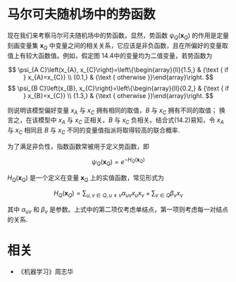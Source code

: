 

# 马尔可夫随机场中的势函数


现在我们来考察马尔可夫随机场中的势函数。显然，势函数  $\psi_{Q}\left(\mathbf{x}_{Q}\right)$ 的作用是定量刻画变量集 $\mathbf{x}_{Q}$ 中变量之间的相关关系，它应该是非负函数，且在所偏好的变量取值上有较大函数值。例如，假定图 14.4中的变量均为二值变量，若势函数为

$$
\psi_{A C}\left(x_{A}, x_{C}\right)=\left\{\begin{array}{ll}{1.5,} & {\text { if } x_{A}=x_{C}} \\ {0.1,} & {\text { otherwise }}\end{array}\right.
$$
$$
\psi_{B C}\left(x_{B}, x_{C}\right)=\left\{\begin{array}{ll}{0.2,} & {\text { if } x_{B}=x_{C}} \\ {1.3,} & {\text { otherwise }}\end{array}\right.
$$

则说明该模型偏好变量 $x_A$ 与 $x_C$ 拥有相同的取值，$B$ 与 $x_C$ 拥有不同的取值； 换言之，在该模型中 $x_A$ 与 $x_C$ 正相关，$B$ 与 $x_C$ 负相关。结合式(14.2)易知，令 $x_A$ 与 $x_C$ 相同且 $B$ 与 $x_C$ 不同的变量值指派将取得较高的联合概率.



为了满足非负性，指数函数常被用于定义势函数，即

$$
\psi_{Q}\left(\mathbf{x}_{Q}\right)=e^{-H_{Q}\left(\mathbf{x}_{Q}\right)}
$$

$H_{Q}\left(\mathbf{x}_{Q}\right)$ 是一个定义在变量 $\mathbf{x}_{Q}$ 上的实值函数，常见形式为

$$
H_{Q}\left(\mathbf{x}_{Q}\right)=\sum_{u, v \in Q, u \neq v} \alpha_{u v} x_{u} x_{v}+\sum_{v \in Q} \beta_{v} x_{v}
$$

其中 $\alpha_{uv}$ 和 $\beta_v$ 是参数。上式中的第二项仅考虑单结点，第一项则考虑每一对结点的关系.







# 相关

- 《机器学习》周志华
